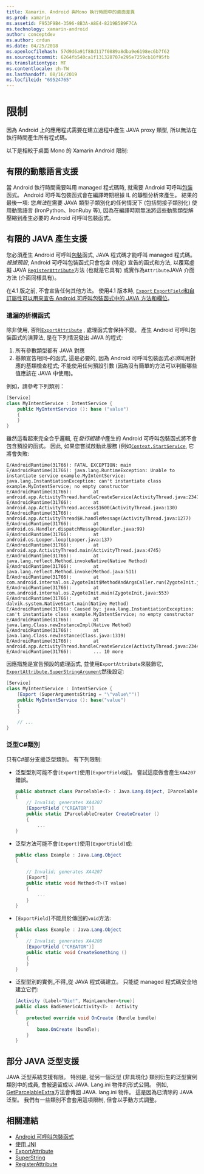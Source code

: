 ```yaml
---
title: Xamarin. Android 與Mono 執行時間中的桌面差異
ms.prod: xamarin
ms.assetid: F953F9B4-3596-8B3A-A8E4-8219B5B9F7CA
ms.technology: xamarin-android
author: conceptdev
ms.author: crdun
ms.date: 04/25/2018
ms.openlocfilehash: 57d9d6a91f88d117f0889a8dba9e6198ec6b7f62
ms.sourcegitcommit: 6264fb540ca1f131328707e295e7259cb10f95fb
ms.translationtype: MT
ms.contentlocale: zh-TW
ms.lasthandoff: 08/16/2019
ms.locfileid: "69524765"
---
```

# <a name="limitations"></a>限制

因為 Android 上的應用程式需要在建立過程中產生 JAVA proxy 類型, 所以無法在執行時間產生所有程式碼。

以下是相較于桌面 Mono 的 Xamarin Android 限制:

## <a name="limited-dynamic-language-support"></a>有限的動態語言支援

 當 Android 執行時間需要叫用 managed 程式碼時, 就需要 Android 可呼叫[包裝](~/android/platform/java-integration/android-callable-wrappers.md)函式。 Android 可呼叫包裝函式會在編譯時期根據 IL 的靜態分析來產生。 結果的最後一項: 您*無法*在需要 JAVA 類型子類別化的任何情況下 (包括間接子類別化) 使用動態語言 (IronPython、IronRuby 等), 因為在編譯時期無法將這些動態類型解壓縮到產生必要的 Android 可呼叫包裝函式。

## <a name="limited-java-generation-support"></a>有限的 JAVA 產生支援

您必須產生 Android 可呼叫[包裝](~/android/platform/java-integration/android-callable-wrappers.md)函式, JAVA 程式碼才能呼叫 managed 程式碼。 *根據預設*, Android 可呼叫包裝函式只會包含 (特定) 宣告的函式和方法, 以覆寫虛擬 JAVA [`RegisterAttribute`](xref:Android.Runtime.RegisterAttribute)方法 (也就是它具有) 或實作為`Attribute`JAVA 介面方法 (介面同樣具有)。
  
在4.1 版之前, 不會宣告任何其他方法。 使用4.1 版本時, [ `Export` `ExportField`和自訂屬性可以用來宣告 Android 可呼叫包裝函式中的 JAVA 方法和欄位](~/android/platform/java-integration/working-with-jni.md)。

### <a name="missing-constructors"></a>遺漏的析構函式

除非使用, 否則[`ExportAttribute`](xref:Java.Interop.ExportAttribute) , 處理函式會保持不變。 產生 Android 可呼叫包裝函式的演算法, 是在下列情況發出 JAVA 的程式:

1. 所有參數類型都有 JAVA 對應
2. 基類宣告相同&ndash;的函式, 這是必要的, 因為 Android 可呼叫包裝函式*必須*叫用對應的基類檢查程式; 不能使用任何預設引數 (因為沒有簡單的方法可以判斷哪些值應該在 JAVA 中使用)。

例如，請參考下列類別：

```csharp
[Service]
class MyIntentService : IntentService {
    public MyIntentService (): base ("value")
    {
    }
}
```

雖然這看起來完全合乎邏輯, 在*發行組建中*產生的 Android 可呼叫包裝函式將不會包含預設的函式。 因此, 如果您嘗試啟動此服務 (例如[`Context.StartService`](xref:Android.Content.Context.StartService*), 它將會失敗:

```shell
E/AndroidRuntime(31766): FATAL EXCEPTION: main
E/AndroidRuntime(31766): java.lang.RuntimeException: Unable to instantiate service example.MyIntentService: java.lang.InstantiationException: can't instantiate class example.MyIntentService; no empty constructor
E/AndroidRuntime(31766):        at android.app.ActivityThread.handleCreateService(ActivityThread.java:2347)
E/AndroidRuntime(31766):        at android.app.ActivityThread.access$1600(ActivityThread.java:130)
E/AndroidRuntime(31766):        at android.app.ActivityThread$H.handleMessage(ActivityThread.java:1277)
E/AndroidRuntime(31766):        at android.os.Handler.dispatchMessage(Handler.java:99)
E/AndroidRuntime(31766):        at android.os.Looper.loop(Looper.java:137)
E/AndroidRuntime(31766):        at android.app.ActivityThread.main(ActivityThread.java:4745)
E/AndroidRuntime(31766):        at java.lang.reflect.Method.invokeNative(Native Method)
E/AndroidRuntime(31766):        at java.lang.reflect.Method.invoke(Method.java:511)
E/AndroidRuntime(31766):        at com.android.internal.os.ZygoteInit$MethodAndArgsCaller.run(ZygoteInit.java:786)
E/AndroidRuntime(31766):        at com.android.internal.os.ZygoteInit.main(ZygoteInit.java:553)
E/AndroidRuntime(31766):        at dalvik.system.NativeStart.main(Native Method)
E/AndroidRuntime(31766): Caused by: java.lang.InstantiationException: can't instantiate class example.MyIntentService; no empty constructor
E/AndroidRuntime(31766):        at java.lang.Class.newInstanceImpl(Native Method)
E/AndroidRuntime(31766):        at java.lang.Class.newInstance(Class.java:1319)
E/AndroidRuntime(31766):        at android.app.ActivityThread.handleCreateService(ActivityThread.java:2344)
E/AndroidRuntime(31766):        ... 10 more
```

因應措施是宣告預設的處理函式, 並使用`ExportAttribute`來裝飾它, [`ExportAttribute.SuperStringArgument`](xref:Java.Interop.ExportAttribute.SuperArgumentsString)然後設定: 

```csharp
[Service]
class MyIntentService : IntentService {
    [Export (SuperArgumentsString = "\"value\"")]
    public MyIntentService (): base("value")
    {
    }

    // ...
}
```


### <a name="generic-c-classes"></a>泛型C#類別

只有C#部分支援泛型類別。 有下列限制:


- 泛型型別可能不會`[Export]`使用`[ExportField`或]。 嘗試這麼做會產生`XA4207`錯誤。

    ```csharp
    public abstract class Parcelable<T> : Java.Lang.Object, IParcelable
    {
        // Invalid; generates XA4207
        [ExportField ("CREATOR")]
        public static IParcelableCreator CreateCreator ()
        {
            ...
    }
    ```

- 泛型方法可能不會`[Export]`使用`[ExportField]`或:

    ```csharp
    public class Example : Java.Lang.Object
    {
        
        // Invalid; generates XA4207
        [Export]
        public static void Method<T>(T value)
        {
            ...
        }
    }
    ```

- `[ExportField]`不能用於傳回的`void`方法:

    ```csharp
    public class Example : Java.Lang.Object
    {
        // Invalid; generates XA4208
        [ExportField ("CREATOR")]
        public static void CreateSomething ()
        {
        }
    }
    ```

- 泛型型別的實例_不得_從 JAVA 程式碼建立。
    只能從 managed 程式碼安全地建立它們:

    ```csharp
    [Activity (Label="Die!", MainLauncher=true)]
    public class BadGenericActivity<T> : Activity
    {
        protected override void OnCreate (Bundle bundle)
        {
            base.OnCreate (bundle);
        }
    }
    ```

## <a name="partial-java-generics-support"></a>部分 JAVA 泛型支援

JAVA 泛型系結支援有限。 特別是, 從另一個泛型 (非具現化) 類別衍生的泛型實例類別中的成員, 會被遺留成以 JAVA. Lang.ini 物件的形式公開。 例如, [GetParcelableExtra](xref:Android.Content.Intent.GetParcelableExtra*)方法會傳回 JAVA. lang.ini 物件。 這是因為已清除的 JAVA 泛型。
我們有一些類別不會套用這項限制, 但會以手動方式調整。

## <a name="related-links"></a>相關連結

- [Android 可呼叫包裝函式](~/android/platform/java-integration/android-callable-wrappers.md)
- [使用 JNI](~/android/platform/java-integration/working-with-jni.md)
- [ExportAttribute](xref:Java.Interop.ExportAttribute)
- [SuperString](xref:Java.Interop.ExportAttribute.SuperArgumentsString)
- [RegisterAttribute](xref:Android.Runtime.RegisterAttribute)
